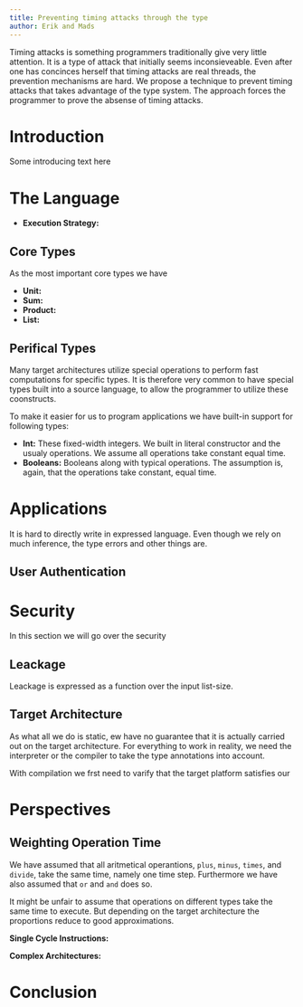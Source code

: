 ```yaml
---
title: Preventing timing attacks through the type
author: Erik and Mads
---
```


Timing attacks is something programmers traditionally give very little
attention. It is a type of attack that initially seems inconsieveable.
Even after one has concinces herself that timing attacks are real threads,
the prevention mechanisms are hard. We propose a technique to prevent timing
attacks that takes advantage of the type system. The approach forces the 
programmer to prove the absense of timing attacks.

# Introduction
Some introducing text here


# The Language

* __Execution Strategy:__

## Core Types
As the most important core types we have

* __Unit:__
* __Sum:__
* __Product:__
* __List:__


## Perifical Types
Many target architectures utilize special operations to perform fast
computations for specific types. It is therefore very common to have
special types built into a source language, to allow the programmer to
utilize these coonstructs.

To make it easier for us to program applications we have built-in
support for following types:

* __Int:__ These fixed-width integers. We built in literal constructor
  and the usualy operations. We assume all operations take constant
  equal time.
* __Booleans:__ Booleans along with typical operations. The assumption
  is, again, that the operations take constant, equal time.


# Applications
It is hard to directly write in expressed language. Even though we rely on
much inference, the type errors and other things are.

## User Authentication

# Security
In this section we will go over the security

## Leackage
Leackage is expressed as a function over the input list-size.

## Target Architecture
As what all we do is static, ew have no guarantee that it is actually carried
out on the target architecture. For everything to work in reality, we need
the interpreter or the compiler to take the type annotations into account.

With compilation we frst need to varify that the target platform satisfies our

# Perspectives

## Weighting Operation Time
We have assumed that all aritmetical operantions, `plus`, `minus`, `times`, and
`divide`, take the same time, namely one time step. Furthermore we have also
assumed that `or` and `and` does so.

It might be unfair to assume that operations on different types take the same
time to execute. But depending on the target architecture the proportions
reduce to good approximations.

__Single Cycle Instructions:__

__Complex Architectures:__

# Conclusion